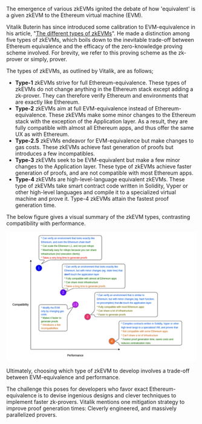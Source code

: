 The emergence of various zkEVMs ignited the debate of how 'equivalent' is a given zkEVM to the Ethereum virtual machine (EVM).

Vitalik Buterin has since introduced some calibration to EVM-equivalence in his article, "[The different types of zkEVMs](https://vitalik.eth.limo/general/2022/08/04/zkevm.html)". He made a distinction among five types of zkEVMs, which boils down to the inevitable trade-off between Ethereum equivalence and the efficacy of the zero-knowledge proving scheme involved. For brevity, we refer to this proving scheme as the zk-prover or simply, prover.

The types of zkEVMs, as outlined by Vitalik, are as follows;

- **Type-1** zkEVMs strive for full Ethereum-equivalence. These types of zkEVMs do not change anything in the Ethereum stack except adding a zk-prover. They can therefore verify Ethereum and environments that are exactly like Ethereum.
- **Type-2** zkEVMs aim at full EVM-equivalence instead of Ethereum-equivalence. These zkEVMs make some minor changes to the Ethereum stack with the exception of the Application layer. As a result, they are fully compatible with almost all Ethereum apps, and thus offer the same UX as with Ethereum.
- **Type-2.5** zkEVMs endeavor for EVM-equivalence but make changes to gas costs. These zkEVMs achieve fast generation of proofs but introduces a few incompatibles.
- **Type-3** zkEVMs seek to be EVM-equivalent but make a few minor changes to the Application layer. These type of zkEVMs achieve faster generation of proofs, and are not compatible with most Ethereum apps.
- **Type-4** zkEVMs are high-level-language equivalent zkEVMs. These type of zkEVMs take smart contract code written in Solidity, Vyper or other high-level languages and compile it to a specialized virtual machine and prove it. Type-4 zkEVMs attain the fastest proof generation time.

The below figure gives a visual summary of the zkEVM types, contrasting compatibility with performance.

![Figure: zkEVM types](../../../img/cdk/zkevm-types-vitalik.png)

Ultimately, choosing which type of zkEVM to develop involves a trade-off between EVM-equivalence and performance.

The challenge this poses for developers who favor exact Ethereum-equivalence is to devise ingenious designs and clever techniques to implement faster zk-provers. Vitalik mentions one mitigation strategy to improve proof generation times: Cleverly engineered, and massively parallelized provers.
